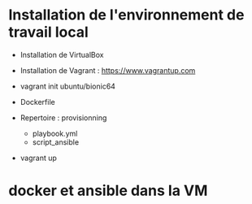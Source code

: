 # Installation de l'environnement de travail local

- Installation de VirtualBox
- Installation de Vagrant : https://www.vagrantup.com

- vagrant init ubuntu/bionic64
- Dockerfile
- Repertoire : provisionning
  * playbook.yml
  * script_ansible
- vagrant up

# docker et ansible dans la VM

